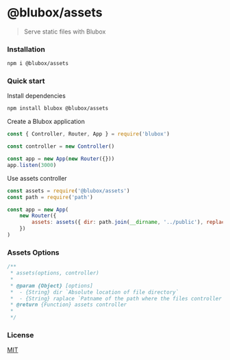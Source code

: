 # @blubox/assets

> Serve static files with Blubox

### Installation

```bash
npm i @blubox/assets
```

### Quick start

Install dependencies

```bash
npm install blubox @blubox/assets
```

Create a Blubox application

```js
const { Controller, Router, App } = require('blubox')

const controller = new Controller()

const app = new App(new Router({}))
app.listen(3000)
```

Use assets controller

```js
const assets = require('@blubox/assets')
const path = require('path')

const app = new App(
	new Router({
		assets: assets({ dir: path.join(__dirname, '../public'), replace: 'assets' }),
	})
)
```

### Assets Options

```js
/**
 * assets(options, controller)
 *
 * @param {Object} [options]
 *  - {String} dir `Absolute location of file directory`
 *  - {String} raplace `Patname of the path where the files controller is located`
 * @return {Function} assets controller
 *
 */
```

### License

[MIT](https://github.com/gnzcode/blubox/blob/main/LICENSE.md)
